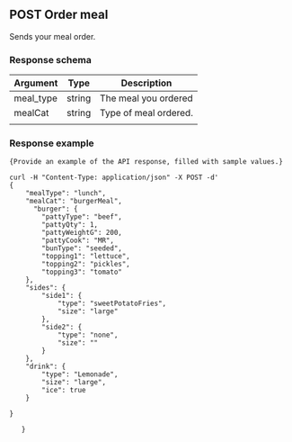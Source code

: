 ## POST Order meal
Sends your meal order.
### Response schema

| Argument | Type    | Description                  |
|-----------|--------|------------------------------|
| meal_type     | string | The meal you ordered  |
| mealCat   | string | Type of meal ordered.               |
|           |        |                              |

### Response example

```
{Provide an example of the API response, filled with sample values.}
```
```
curl -H "Content-Type: application/json" -X POST -d'
{
	"mealType": "lunch",
	"mealCat": "burgerMeal",
	  "burger": {
		"pattyType": "beef",
		"pattyQty": 1,
		"pattyWeightG": 200,
		"pattyCook": "MR",
		"bunType": "seeded",		
		"topping1": "lettuce",
		"topping2": "pickles",
		"topping3": "tomato"
	},
	"sides": {
		"side1": {
			"type": "sweetPotatoFries",
			"size": "large"
		},
		"side2": {
			"type": "none",
			"size": ""
		}
	},
	"drink": {
		"type": "Lemonade",
		"size": "large",
		"ice": true
    }

}

   }
